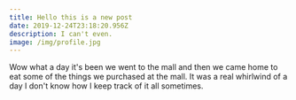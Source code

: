 ```yaml
---
title: Hello this is a new post
date: 2019-12-24T23:18:20.956Z
description: I can't even.
image: /img/profile.jpg
---
```

Wow what a day it's been we went to the mall and then we came home to eat some of the things we purchased at the mall. It was a real whirlwind of a day I don't know how I keep track of it all sometimes.
